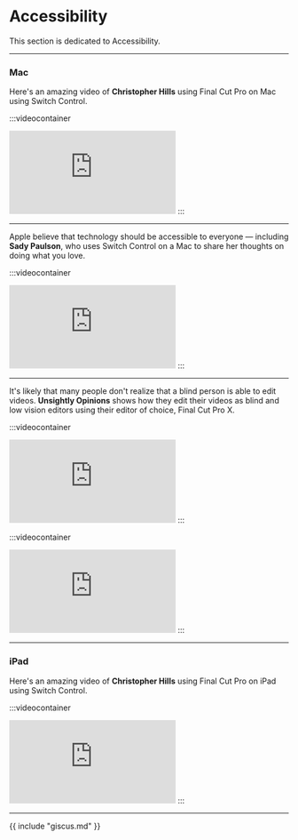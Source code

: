 # Accessibility

This section is dedicated to Accessibility.

---

### Mac

Here's an amazing video of **Christopher Hills** using Final Cut Pro on Mac using Switch Control.

:::videocontainer
<iframe class="video" src="https://www.youtube-nocookie.com/embed/oT68XsbEvmE?controls=0" title="YouTube video player" frameborder="0" allow="accelerometer; autoplay; clipboard-write; encrypted-media; gyroscope; picture-in-picture; web-share" allowfullscreen></iframe>
:::

---

Apple believe that technology should be accessible to everyone — including **Sady Paulson**, who uses Switch Control on a Mac to share her thoughts on doing what you love.

:::videocontainer
<iframe class="video" src="https://www.youtube-nocookie.com/embed/XB4cjbYywqg?controls=0" title="YouTube video player" frameborder="0" allow="accelerometer; autoplay; clipboard-write; encrypted-media; gyroscope; picture-in-picture; web-share" allowfullscreen></iframe>
:::

---

It's likely that many people don't realize that a blind person is able to edit videos. **Unsightly Opinions** shows how they edit their videos as blind and low vision editors using their editor of choice, Final Cut Pro X.

:::videocontainer
<iframe class="video" src="https://www.youtube-nocookie.com/embed/wKwpiXXNUao?controls=0" title="YouTube video player" frameborder="0" allow="accelerometer; autoplay; clipboard-write; encrypted-media; gyroscope; picture-in-picture; web-share" allowfullscreen></iframe>
:::


:::videocontainer
<iframe class="video" src="https://www.youtube-nocookie.com/embed/4LL_YCHbeZA?controls=0" title="YouTube video player" frameborder="0" allow="accelerometer; autoplay; clipboard-write; encrypted-media; gyroscope; picture-in-picture; web-share" allowfullscreen></iframe>
:::

---

### iPad

Here's an amazing video of **Christopher Hills** using Final Cut Pro on iPad using Switch Control.

:::videocontainer
<iframe class="video" src="https://www.youtube-nocookie.com/embed/wXxY2ti-HZ8?controls=0" title="YouTube video player" frameborder="0" allow="accelerometer; autoplay; clipboard-write; encrypted-media; gyroscope; picture-in-picture; web-share" allowfullscreen></iframe>
:::

---

{{ include "giscus.md" }}